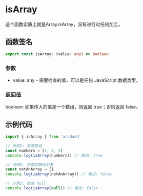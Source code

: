 # isArray

这个函数实质上就是Array.isArray，没有进行过任何加工。

## 函数签名
``` typescript
export const isArray: (value: any) => boolean
```

### 参数
- value: any - 需要检查的值，可以是任何 JavaScript 数据类型。

### 返回值
boolean: 如果传入的值是一个数组，则返回 true；否则返回 false。

## 示例代码

```typescript
import { isArray } from 'arcdash'

// 示例1: 检查数组
const numbers = [1, 2, 3]
console.log(isArray(numbers)) // 输出: true

// 示例2: 检查非数组对象
const notAnArray = {}
console.log(isArray(notAnArray)) // 输出: false

// 示例3: 检查 null
console.log(isArray(null)) // 输出: false
```
